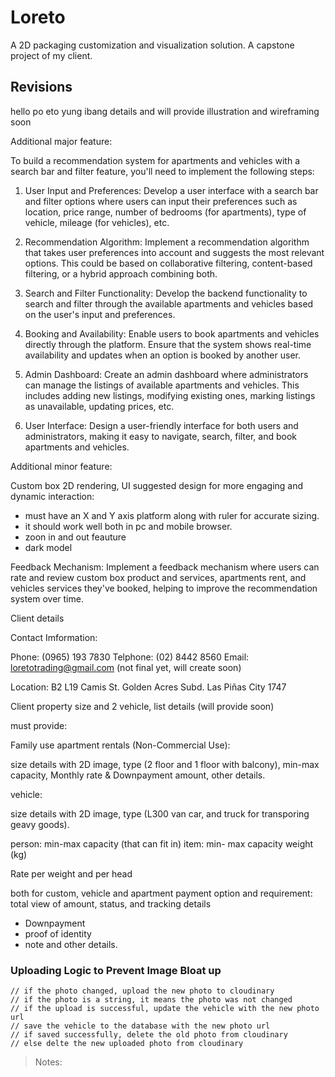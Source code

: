 # Loreto

A 2D packaging customization and visualization solution. A capstone project of my client.

## Revisions

hello po eto yung ibang details and will provide illustration and wireframing soon

Additional major feature:

To build a recommendation system for apartments and vehicles with a search bar and filter feature, you'll need to implement the following steps:

1. User Input and Preferences: Develop a user interface with a search bar and filter options where users can input their preferences such as location, price range, number of bedrooms (for apartments), type of vehicle, mileage (for vehicles), etc.

2. Recommendation Algorithm: Implement a recommendation algorithm that takes user preferences into account and suggests the most relevant options. This could be based on collaborative filtering, content-based filtering, or a hybrid approach combining both.

3. Search and Filter Functionality: Develop the backend functionality to search and filter through the available apartments and vehicles based on the user's input and preferences.

4. Booking and Availability: Enable users to book apartments and vehicles directly through the platform. Ensure that the system shows real-time availability and updates when an option is booked by another user.

5. Admin Dashboard: Create an admin dashboard where administrators can manage the listings of available apartments and vehicles. This includes adding new listings, modifying existing ones, marking listings as unavailable, updating prices, etc.

6. User Interface: Design a user-friendly interface for both users and administrators, making it easy to navigate, search, filter, and book apartments and vehicles.

Additional minor feature:

Custom box 2D rendering, UI suggested design for more engaging and dynamic interaction:

- must have an X and Y axis platform along with ruler for accurate sizing.
- it should work well both in pc and mobile browser.
- zoon in and out feauture
- dark model

Feedback Mechanism: Implement a feedback mechanism where users can rate and review custom box product and services, apartments rent, and vehicles services they've booked, helping to improve the recommendation system over time.

Client details

Contact Imformation:

Phone: (0965) 193 7830
Telphone: (02) 8442 8560
Email: loretotrading@gmail.com (not final yet, will create soon)

Location: B2 L19 Camis St. Golden Acres Subd. Las Piñas City 1747

Client property size and 2 vehicle, list details (will provide soon)

must provide:

Family use apartment rentals (Non-Commercial Use):

size details with 2D image, type (2 floor and 1 floor with balcony), min-max capacity, Monthly rate & Downpayment amount, other details.

vehicle:

size details with 2D image, type (L300 van car, and truck for transporing geavy goods).

person: min-max capacity (that can fit in)
item: min- max capacity weight (kg)

Rate per weight and per head

both for custom, vehicle and apartment payment option and requirement: total view of amount, status, and tracking details

- Downpayment
- proof of identity
- note and other details.

### Uploading Logic to Prevent Image Bloat up

```
// if the photo changed, upload the new photo to cloudinary
// if the photo is a string, it means the photo was not changed
// if the upload is successful, update the vehicle with the new photo url
// save the vehicle to the database with the new photo url
// if saved successfully, delete the old photo from cloudinary
// else delte the new uploaded photo from cloudinary
```

> Notes:
